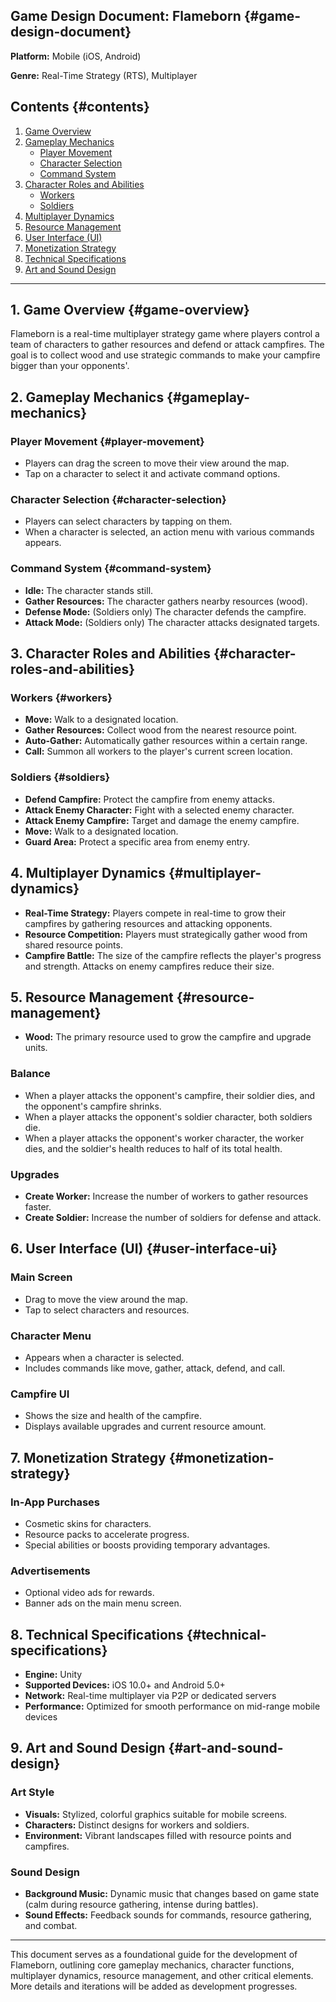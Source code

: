## Game Design Document: Flameborn {#game-design-document}

**Platform:** Mobile (iOS, Android)

**Genre:** Real-Time Strategy (RTS), Multiplayer

## Contents {#contents}

1. [Game Overview](#game-overview)
2. [Gameplay Mechanics](#gameplay-mechanics)
   - [Player Movement](#player-movement)
   - [Character Selection](#character-selection)
   - [Command System](#command-system)
3. [Character Roles and Abilities](#character-roles-and-abilities)
   - [Workers](#workers)
   - [Soldiers](#soldiers)
4. [Multiplayer Dynamics](#multiplayer-dynamics)
5. [Resource Management](#resource-management)
6. [User Interface (UI)](#user-interface-ui)
7. [Monetization Strategy](#monetization-strategy)
8. [Technical Specifications](#technical-specifications)
9. [Art and Sound Design](#art-and-sound-design)

---

## 1. Game Overview {#game-overview}
Flameborn is a real-time multiplayer strategy game where players control a team of characters to gather resources and defend or attack campfires. The goal is to collect wood and use strategic commands to make your campfire bigger than your opponents'.

## 2. Gameplay Mechanics {#gameplay-mechanics}

### Player Movement {#player-movement}
- Players can drag the screen to move their view around the map.
- Tap on a character to select it and activate command options.

### Character Selection {#character-selection}
- Players can select characters by tapping on them.
- When a character is selected, an action menu with various commands appears.

### Command System {#command-system}
- **Idle:** The character stands still.
- **Gather Resources:** The character gathers nearby resources (wood).
- **Defense Mode:** (Soldiers only) The character defends the campfire.
- **Attack Mode:** (Soldiers only) The character attacks designated targets.

## 3. Character Roles and Abilities {#character-roles-and-abilities}

### Workers {#workers}
- **Move:** Walk to a designated location.
- **Gather Resources:** Collect wood from the nearest resource point.
- **Auto-Gather:** Automatically gather resources within a certain range.
- **Call:** Summon all workers to the player's current screen location.

### Soldiers {#soldiers}
- **Defend Campfire:** Protect the campfire from enemy attacks.
- **Attack Enemy Character:** Fight with a selected enemy character.
- **Attack Enemy Campfire:** Target and damage the enemy campfire.
- **Move:** Walk to a designated location.
- **Guard Area:** Protect a specific area from enemy entry.

## 4. Multiplayer Dynamics {#multiplayer-dynamics}
- **Real-Time Strategy:** Players compete in real-time to grow their campfires by gathering resources and attacking opponents.
- **Resource Competition:** Players must strategically gather wood from shared resource points.
- **Campfire Battle:** The size of the campfire reflects the player's progress and strength. Attacks on enemy campfires reduce their size.

## 5. Resource Management {#resource-management}
- **Wood:** The primary resource used to grow the campfire and upgrade units.

### Balance
- When a player attacks the opponent's campfire, their soldier dies, and the opponent's campfire shrinks.
- When a player attacks the opponent's soldier character, both soldiers die.
- When a player attacks the opponent's worker character, the worker dies, and the soldier's health reduces to half of its total health.

### Upgrades
- **Create Worker:** Increase the number of workers to gather resources faster.
- **Create Soldier:** Increase the number of soldiers for defense and attack.

## 6. User Interface (UI) {#user-interface-ui}

### Main Screen
- Drag to move the view around the map.
- Tap to select characters and resources.

### Character Menu
- Appears when a character is selected.
- Includes commands like move, gather, attack, defend, and call.

### Campfire UI
- Shows the size and health of the campfire.
- Displays available upgrades and current resource amount.

## 7. Monetization Strategy {#monetization-strategy}

### In-App Purchases
- Cosmetic skins for characters.
- Resource packs to accelerate progress.
- Special abilities or boosts providing temporary advantages.

### Advertisements
- Optional video ads for rewards.
- Banner ads on the main menu screen.

## 8. Technical Specifications {#technical-specifications}
- **Engine:** Unity
- **Supported Devices:** iOS 10.0+ and Android 5.0+
- **Network:** Real-time multiplayer via P2P or dedicated servers
- **Performance:** Optimized for smooth performance on mid-range mobile devices

## 9. Art and Sound Design {#art-and-sound-design}

### Art Style
- **Visuals:** Stylized, colorful graphics suitable for mobile screens.
- **Characters:** Distinct designs for workers and soldiers.
- **Environment:** Vibrant landscapes filled with resource points and campfires.

### Sound Design
- **Background Music:** Dynamic music that changes based on game state (calm during resource gathering, intense during battles).
- **Sound Effects:** Feedback sounds for commands, resource gathering, and combat.

---

This document serves as a foundational guide for the development of Flameborn, outlining core gameplay mechanics, character functions, multiplayer dynamics, resource management, and other critical elements. More details and iterations will be added as development progresses.
